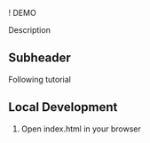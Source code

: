 ! DEMO

Description

## Subheader

Following tutorial

## Local Development

1. Open index.html in your browser
